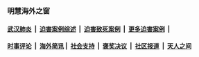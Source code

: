 
### 明慧海外之窗

####  [武汉肺炎](indexes/365.md?t=04160101) &nbsp;|&nbsp;  [迫害案例综述](indexes/328.md?t=04160101) &nbsp;|&nbsp; [迫害致死案例](indexes/277.md?t=04160101)  &nbsp;|&nbsp; [更多迫害案例](indexes/81.md?t=04160101)  &nbsp;|&nbsp; 
####  [时事评论](indexes/19.md?t=04160101) &nbsp;|&nbsp; [海外简讯](indexes/245.md?t=04160101)&nbsp;|&nbsp;  [社会支持](indexes/140.md?t=04160101) &nbsp;|&nbsp; [褒奖决议](indexes/282.md?t=04160101) &nbsp;|&nbsp; [社区报道](indexes/91.md?t=04160101)  &nbsp;|&nbsp; [天人之间](indexes/78.md?t=04160101) 

